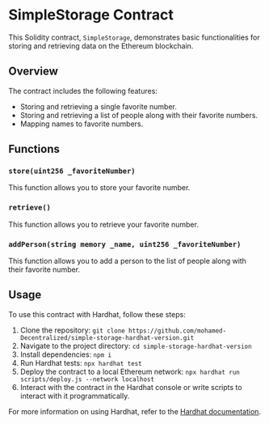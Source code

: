 # SimpleStorage Contract

This Solidity contract, `SimpleStorage`, demonstrates basic functionalities for storing and retrieving data on the Ethereum blockchain.

## Overview

The contract includes the following features:

- Storing and retrieving a single favorite number.
- Storing and retrieving a list of people along with their favorite numbers.
- Mapping names to favorite numbers.

## Functions

### `store(uint256 _favoriteNumber)`

This function allows you to store your favorite number.

### `retrieve()`

This function allows you to retrieve your favorite number.

### `addPerson(string memory _name, uint256 _favoriteNumber)`

This function allows you to add a person to the list of people along with their favorite number.

## Usage

To use this contract with Hardhat, follow these steps:

1. Clone the repository: `git clone https://github.com/mohamed-Decentralized/simple-storage-hardhat-version.git`
2. Navigate to the project directory: `cd simple-storage-hardhat-version`
3. Install dependencies: `npm i`
4. Run Hardhat tests: `npx hardhat test`
5. Deploy the contract to a local Ethereum network: `npx hardhat run scripts/deploy.js --network localhost`
6. Interact with the contract in the Hardhat console or write scripts to interact with it programmatically.

For more information on using Hardhat, refer to the [Hardhat documentation](https://hardhat.org/getting-started/).
